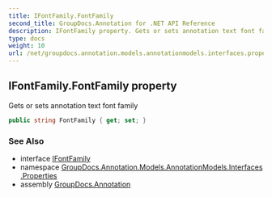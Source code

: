 ```yaml
---
title: IFontFamily.FontFamily
second_title: GroupDocs.Annotation for .NET API Reference
description: IFontFamily property. Gets or sets annotation text font family
type: docs
weight: 10
url: /net/groupdocs.annotation.models.annotationmodels.interfaces.properties/ifontfamily/fontfamily/
---
```

## IFontFamily.FontFamily property

Gets or sets annotation text font family

```csharp
public string FontFamily { get; set; }
```

### See Also

* interface [IFontFamily](../)
* namespace [GroupDocs.Annotation.Models.AnnotationModels.Interfaces.Properties](../../ifontfamily/)
* assembly [GroupDocs.Annotation](../../../)


